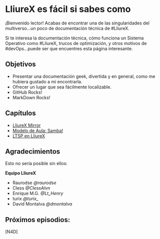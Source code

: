 LliureX es fácil si sabes como
==============================


¡Bienvenido lector! Acabas de encontrar una de las singularidades del multiverso...un poco de documentación técnica de #LliureX.

Si te interesa la documentación técnica, cómo funciona un Sistema Operativo como #LliureX, trucos de optimización, y  otros motivos de #devOps...puede ser que encuentres esta página interesante.


Objetivos
---------

* Presentar una documentación geek, divertida y en general, como me hubiera gustado a mí encontrarla.
* Ofrecer un lugar que sea fácilmente localizable.
* GitHub Rocks! 
* MarkDown Rocks!


Capítulos
---------
* [LliureX Mirror](src/lliurex-mirror/lliurex-mirror.md)
* [Modelo de Aula: Samba! ](src/lliurex-samba/lliurex-samba.md)
* [LTSP en LliureX](src/lliurex-ltsp/lliurex-ltsp.md)


Agradecimientos
---------------

Esto no sería posible sin ellos:

**Equipo LliureX**

* Raurodse *@raurodse*
* Cless *@ClessAlvn*
* Enrique M.G. *@Lt_Henry*
* turix *@turix_*
* David Montalva *@dmontalva*

Próximos episodios:
-------------------

[N4D]